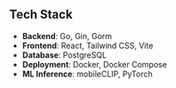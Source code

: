 ## Tech Stack
- **Backend**: Go, Gin, Gorm
- **Frontend**: React, Tailwind CSS, Vite
- **Database**: PostgreSQL
- **Deployment**: Docker, Docker Compose
- **ML Inference**: mobileCLIP, PyTorch